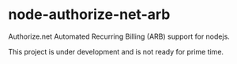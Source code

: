# node-authorize-net-arb

Authorize.net Automated Recurring Billing (ARB) support for nodejs.

This project is under development and is not ready for prime time.
